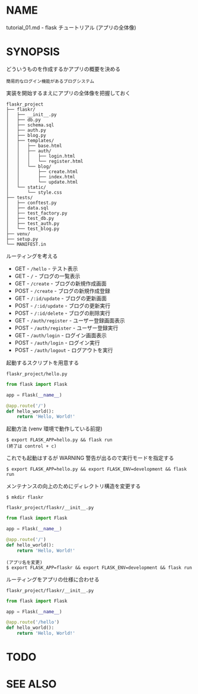 # NAME

tutorial_01.md - flask チュートリアル (アプリの全体像)

# SYNOPSIS

どういうものを作成するかアプリの概要を決める

`簡易的なログイン機能があるブログシステム`

実装を開始するまえにアプリの全体像を把握しておく

```
flaskr_project
├── flaskr/
│   ├── __init__.py
│   ├── db.py
│   ├── schema.sql
│   ├── auth.py
│   ├── blog.py
│   ├── templates/
│   │   ├── base.html
│   │   ├── auth/
│   │   │   ├── login.html
│   │   │   └── register.html
│   │   └── blog/
│   │       ├── create.html
│   │       ├── index.html
│   │       └── update.html
│   └── static/
│       └── style.css
├── tests/
│   ├── conftest.py
│   ├── data.sql
│   ├── test_factory.py
│   ├── test_db.py
│   ├── test_auth.py
│   └── test_blog.py
├── venv/
├── setup.py
└── MANIFEST.in
```

ルーティングを考える

- GET - `/hello` -  テスト表示
- GET - `/` -  ブログの一覧表示
- GET - `/create` -  ブログの新規作成画面
- POST - `/create` -  ブログの新規作成登録
- GET - `/:id/update` -  ブログの更新画面
- POST - `/:id/update` -  ブログの更新実行
- POST - `/:id/delete` -  ブログの削除実行
- GET - `/auth/register` -  ユーザー登録画面表示
- POST - `/auth/register` -  ユーザー登録実行
- GET - `/auth/login` -  ログイン画面表示
- POST - `/auth/login` -  ログイン実行
- POST - `/auth/logout` -  ログアウトを実行

起動するスクリプトを用意する

`flaskr_project/hello.py`

```python
from flask import Flask

app = Flask(__name__)

@app.route('/')
def hello_world():
    return 'Hello, World!'
```

起動方法 (venv 環境で動作している前提)

```
$ export FLASK_APP=hello.py && flask run
(終了は control + c)
```

これでも起動はするが WARNING 警告が出るので実行モードを指定する

```
$ export FLASK_APP=hello.py && export FLASK_ENV=development && flask run
```

メンテナンスの向上のためにディレクトリ構造を変更する

```
$ mkdir flaskr
```

`flaskr_project/flaskr/__init__.py`

```python
from flask import Flask

app = Flask(__name__)

@app.route('/')
def hello_world():
    return 'Hello, World!'
```

```
(アプリ名を変更)
$ export FLASK_APP=flaskr && export FLASK_ENV=development && flask run
```

ルーティングをアプリの仕様に合わせる

`flaskr_project/flaskr/__init__.py`

```python
from flask import Flask

app = Flask(__name__)

@app.route('/hello')
def hello_world():
    return 'Hello, World!'
```

# TODO

# SEE ALSO
